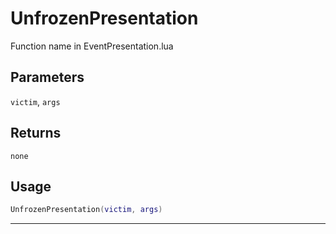 # UnfrozenPresentation
Function name in EventPresentation.lua
## Parameters
`victim`, `args`
## Returns
`none`
## Usage
```lua
UnfrozenPresentation(victim, args)
```
---

